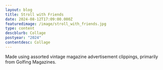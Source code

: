 ```yaml
---
layout: blog
title: Stroll with Friends
date: 2024-08-12T17:09:00.000Z
featuredimage: /image/stroll_with_friends.jpg
type: content
descblurb: Collage
postyear: "2024"
contentdesc: Collage
---
```

Made using assorted vintage magazine advertisement clippings, primarily from Golfing Magazines.
